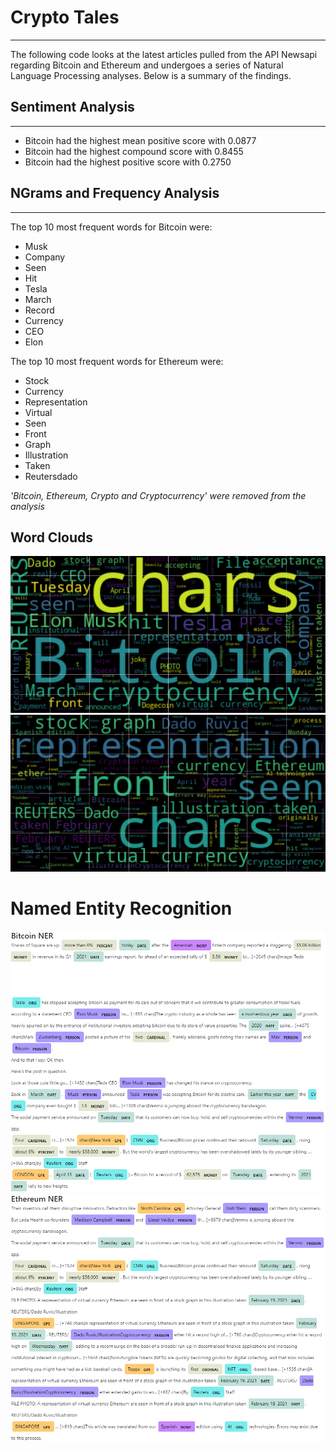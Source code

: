 # Crypto Tales
---
The following code looks at the latest articles pulled from the API Newsapi regarding Bitcoin and Ethereum and undergoes a series of Natural Language Processing analyses. Below is a summary of the findings.  
## Sentiment Analysis
---
* Bitcoin had the highest mean positive score with 0.0877
* Bitcoin had the highest compound score with 0.8455
* Bitcoin had the highest positive score with 0.2750

## NGrams and Frequency Analysis
---
The top 10 most frequent words for Bitcoin were:  
* Musk
* Company
* Seen
* Hit
* Tesla
* March
* Record
* Currency
* CEO
* Elon

The top 10 most frequent words for Ethereum were:  
* Stock
* Currency
* Representation
* Virtual
* Seen
* Front
* Graph
* Illustration
* Taken
* Reutersdado

*'Bitcoin, Ethereum, Crypto and Cryptocurrency' were removed from the analysis*

## Word Clouds

![Bitcoin Word Cloud](/Resources/btc_wc.png)  
![Ethereum Word Cloud](/Resources/eth_wc.png)

# Named Entity Recognition
 
![Snippet of Bitcoin NER render](/Resources/btc_ner.png)  
![Snippet of Ethereum NER render](/Resources/eth_ner.png)